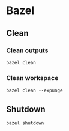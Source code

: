 # Bazel

## Clean

### Clean outputs
`bazel clean`

### Clean workspace
`bazel clean --expunge`

## Shutdown
`bazel shutdown`
